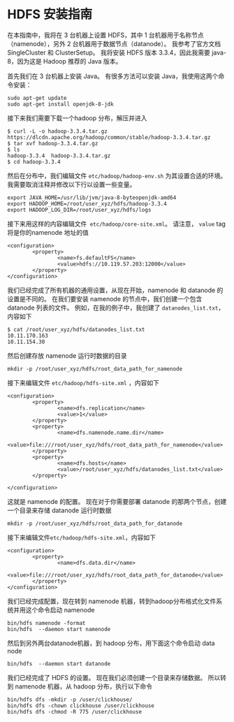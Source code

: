 
# HDFS 安装指南
在本指南中，我将在 3 台机器上设置 HDFS，其中 1 台机器用于名称节点（namenode），另外 2 台机器用于数据节点（datanode）。 我参考了官方文档 SingleCluster 和 ClusterSetup。 我将安装 HDFS 版本 3.3.4，因此我需要 java-8，因为这是 Hadoop 推荐的 Java 版本。

首先我们在 3 台机器上安装 Java。 有很多方法可以安装 Java，我使用这两个命令安装：

```
sudo apt-get update
sudo apt-get install openjdk-8-jdk
```

接下来我们需要下载一个hadoop 分布，解压并进入

```
$ curl -L -o hadoop-3.3.4.tar.gz https://dlcdn.apache.org/hadoop/common/stable/hadoop-3.3.4.tar.gz
$ tar xvf hadoop-3.3.4.tar.gz
$ ls
hadoop-3.3.4  hadoop-3.3.4.tar.gz
$ cd hadoop-3.3.4
```

然后在分布中，我们编辑文件 `etc/hadoop/hadoop-env.sh` 为其设置合适的环境。 我需要取消注释并修改以下行以设置一些变量。

```
export JAVA_HOME=/usr/lib/jvm/java-8-byteopenjdk-amd64
export HADOOP_HOME=/root/user_xyz/hdfs/hadoop-3.3.4
export HADOOP_LOG_DIR=/root/user_xyz/hdfs/logs
```

接下来用这样的内容编辑文件` etc/hadoop/core-site.xml`。 请注意， `value` tag 将是你的namenode 地址的值

```
<configuration>
        <property>
                <name>fs.defaultFS</name>
                <value>hdfs://10.119.57.203:12000</value>
        </property>
</configuration>
```

我们已经完成了所有机器的通用设置，从现在开始，namenode 和 datanode 的设置是不同的。 在我们要安装 namenode 的节点中，我们创建一个包含 datanode 列表的文件。 例如，在我的例子中，我创建了 
`datanodes_list.txt`，内容如下

```
$ cat /root/user_xyz/hdfs/datanodes_list.txt
10.11.170.163
10.11.154.30
```

然后创建存放 namenode 运行时数据的目录

```
mkdir -p /root/user_xyz/hdfs/root_data_path_for_namenode
```

接下来编辑文件 `etc/hadoop/hdfs-site.xml` ，内容如下

```
<configuration>
        <property>
                <name>dfs.replication</name>
                <value>1</value>
        </property>
        <property>
                <name>dfs.namenode.name.dir</name>
                <value>file:///root/user_xyz/hdfs/root_data_path_for_namenode</value>
        </property>
        <property>
                <name>dfs.hosts</name>
                <value>/root/user_xyz/hdfs/datanodes_list.txt</value>
        </property>

</configuration>
```

这就是 namenode 的配置。 现在对于你需要部署 datanode 的那两个节点，创建一个目录来存储 datanode 运行时数据

```
mkdir -p /root/user_xyz/hdfs/root_data_path_for_datanode
```

接下来编辑文件`etc/hadoop/hdfs-site.xml`，内容如下

```
<configuration>
        <property>
                <name>dfs.data.dir</name>
                <value>file:///root/user_xyz/hdfs/root_data_path_for_datanode</value>
        </property>
</configuration>
```

我们已经完成配置，现在转到 namenode 机器，转到hadoop分布格式化文件系统并用这个命令启动 namenode

```
bin/hdfs namenode -format
bin/hdfs  --daemon start namenode
```

然后到另外两台datanode机器，到 hadoop 分布，用下面这个命令启动 data node

```
bin/hdfs  --daemon start datanode
```

我们已经完成了 HDFS 的设置。 现在我们必须创建一个目录来存储数据。 所以转到 namenode 机器，从 hadoop 分布，执行以下命令

```
bin/hdfs dfs -mkdir -p /user/clickhouse/
bin/hdfs dfs -chown clickhouse /user/clickhouse
bin/hdfs dfs -chmod -R 775 /user/clickhouse
```
